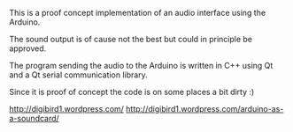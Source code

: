 This is a proof concept implementation of an audio interface using the Arduino.

The sound output is of cause not the best but could in principle be approved.

The program sending the audio to the Arduino is written in C++ using Qt
and a Qt serial communication library.

Since it is proof of concept the code is on some places a bit dirty :) 

http://digibird1.wordpress.com/
http://digibird1.wordpress.com/arduino-as-a-soundcard/
